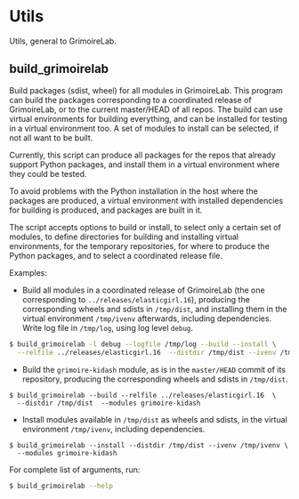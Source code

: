 # Utils

Utils, general to GrimoireLab.

## build_grimoirelab

Build packages (sdist, wheel) for all modules in GrimoireLab.
This program can build the packages corresponding to a coordinated release
of GrimoireLab, or to the current master/HEAD of all repos.
The build can use virtual environments for building everything,
and can be installed for testing in a virtual environment too.
A set of modules to install can be selected, if not all want to be built.

Currently, this script can produce all packages for the repos that
already support Python packages,
and install them in a virtual environment where they could be tested.

To avoid problems with the Python installation in the host
where the packages are produced,
a virtual environment with installed dependencies for building is produced,
and packages are built in it.

The script accepts options to build or install, to select only a certain set of modules, to define directories for building and installing virtual environments, for the temporary repositories, for where to produce the Python packages, and to select a coordinated release file.

Examples:

* Build all modules in a coordinated release of GrimoireLab
(the one corresponding to `../releases/elasticgirl.16`),
producing the corresponding wheels and sdists in `/tmp/dist`,
and installing them in the virtual environment `/tmp/ivenv`
afterwards, including dependencies.
Write log file in `/tmp/log`, using log level `debug`.

```bash
$ build_grimoirelab -l debug --logfile /tmp/log --build --install \
  --relfile ../releases/elasticgirl.16  --distdir /tmp/dist --ivenv /tmp/ivenv
```

* Build the `grimoire-kidash` module, as is in the `master/HEAD` commit
of its repository,
producing the corresponding wheels and sdists in `/tmp/dist`.

```
$ build_grimoirelab --build --relfile ../releases/elasticgirl.16  \
  --distdir /tmp/dist  --modules grimoire-kidash
```

* Install modules available in `/tmp/dist` as wheels and sdists,
in the virtual environment `/tmp/ivenv`, including dependencies.

```
$ build_grimoirelab --install --distdir /tmp/dist --ivenv /tmp/ivenv \
  --modules grimoire-kidash
```

For complete list of arguments, run:

```bash
$ build_grimoirelab --help
```

